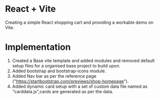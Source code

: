 # React + Vite

Creating a simple React shopping cart and providing a workable demo on Vite.

# Implementation

1. Created a Base vite template and added modules and removed default setup files for a organised base project to build upon.
2. Added bootstrap and bootstrap-icons module.
3. Added Nav bar as per the reference page ("https://startbootstrap.com/previews/shop-homepage").
4. Added dynamic card setup with a set of custom data file named as "carddata.js",cards are generated as per the data.